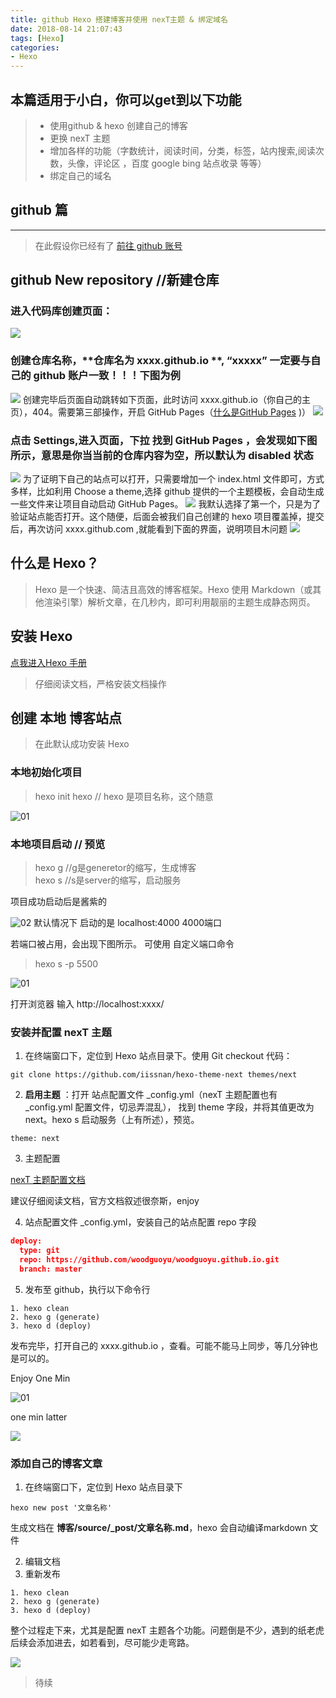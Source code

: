 ```yaml
---
title: github Hexo 搭建博客并使用 nexT主题 & 绑定域名
date: 2018-08-14 21:07:43
tags: [Hexo]
categories: 
- Hexo 
---
```

本篇适用于小白，你可以get到以下功能
---
> - 使用github & hexo 创建自己的博客
> - 更换 nexT 主题
> - 增加各样的功能（字数统计，阅读时间，分类，标签，站内搜索,阅读次数，头像，评论区 ，百度 google bing 站点收录 等等）
> - 绑定自己的域名
## github 篇
---
>在此假设你已经有了 [ <icon class='iconfont gy-github-fill'></icon> 前往 github 账号](https://github.com/) 

## github New repository //新建仓库
### 进入代码库创建页面：
![](/images/1.png)
### 创建仓库名称，**仓库名为 xxxx.github.io **, “xxxxx” 一定要与自己的 github 账户一致！！！下图为例
![](/images/2.png)
创建完毕后页面自动跳转如下页面，此时访问 xxxx.github.io（你自己的主页），404。需要第三部操作，开启 GitHub Pages（[什么是GitHub Pages](https://help.github.com/articles/what-is-github-pages/) )）
![](/images/3.png)
### 点击 Settings,进入页面，下拉 找到 GitHub Pages ，会发现如下图所示，意思是你当当前的仓库内容为空，所以默认为 disabled 状态
![](/images/4.png)
为了证明下自己的站点可以打开，只需要增加一个 index.html 文件即可，方式多样，比如利用 Choose a theme,选择 github 提供的一个主题模板，会自动生成一些文件来让项目自动启动 GitHub Pages。
![](/images/5.png)
我默认选择了第一个，只是为了验证站点能否打开。这个随便，后面会被我们自己创建的 hexo 项目覆盖掉，提交后，再次访问 xxxx.github.com ,就能看到下面的界面，说明项目木问题
![](http://pdm19dogd.bkt.clouddn.com/%E5%B1%8F%E5%B9%95%E5%BF%AB%E7%85%A7%202018-08-18%20%E4%B8%8B%E5%8D%8810.37.11.png)

## 什么是 Hexo？

>Hexo 是一个快速、简洁且高效的博客框架。Hexo 使用 Markdown（或其他渲染引擎）解析文章，在几秒内，即可利用靓丽的主题生成静态网页。
## 安装 Hexo
<icon class='iconfont gy-tuding'></icon>[点我进入Hexo 手册](https://hexo.io/zh-cn/docs/)
>仔细阅读文档，严格安装文档操作
## 创建 **本地** 博客站点
>在此默认成功安装 Hexo

### 本地初始化项目
>hexo init  hexo  // hexo 是项目名称，这个随意 

 ![01](http://pdm19dogd.bkt.clouddn.com/%E5%B1%8F%E5%B9%95%E5%BF%AB%E7%85%A7%202018-08-17%20%E4%B8%8B%E5%8D%8811.01.47.png)
### 本地项目启动 // 预览
>hexo g  //g是generetor的缩写，生成博客<br>
>hexo s  //s是server的缩写，启动服务

项目成功启动后是酱紫的

 ![02](http://pdm19dogd.bkt.clouddn.com/%E5%B1%8F%E5%B9%95%E5%BF%AB%E7%85%A7%202018-08-17%20%E4%B8%8B%E5%8D%8811.14.50.png)
 默认情况下 启动的是 localhost:4000     4000端口
 
 若端口被占用，会出现下图所示。 可使用 自定义端口命令
 >hexo s -p 5500

 ![01](http://pdm19dogd.bkt.clouddn.com/%E5%B1%8F%E5%B9%95%E5%BF%AB%E7%85%A7%202018-08-17%20%E4%B8%8B%E5%8D%8811.10.54.png)

打开浏览器 输入 http://localhost:xxxx/  
### 安装并配置 nexT 主题
1.  在终端窗口下，定位到 Hexo 站点目录下。使用 Git checkout 代码：
```
git clone https://github.com/iissnan/hexo-theme-next themes/next
```
2. **启用主题** ：打开 站点配置文件 _config.yml（nexT 主题配置也有 _config.yml 配置文件，切忌弄混乱）， 找到 theme 字段，并将其值更改为 next。hexo s 启动服务（上有所述），预览。
```
theme: next
```
3. 主题配置

[nexT 主题配置文档](http://theme-next.iissnan.com/getting-started.html)

建议仔细阅读文档，官方文档叙述很奈斯，enjoy

4. 站点配置文件 _config.yml，安装自己的站点配置 repo 字段
```json
deploy:
  type: git
  repo: https://github.com/woodguoyu/woodguoyu.github.io.git
  branch: master
```
5. 发布至 github，执行以下命令行
``` 
1. hexo clean
2. hexo g (generate)
3. hexo d (deploy)
```
发布完毕，打开自己的 xxxx.github.io ，查看。可能不能马上同步，等几分钟也是可以的。



Enjoy One Min 

 ![01](http://pdm19dogd.bkt.clouddn.com/818D4A76FDD69E3C5B08EECAF605232D.gif)

one min latter

 ![](http://pdm19dogd.bkt.clouddn.com/E9E57D902747D46CEBD4A0877139C676)

### 添加自己的博客文章
1. 在终端窗口下，定位到 Hexo 站点目录下
```
hexo new post '文章名称'
```
生成文档在  **博客/source/_post/文章名称.md**，hexo 会自动编译markdown 文件

2. 编辑文档
3. 重新发布
``` 
1. hexo clean
2. hexo g (generate)
3. hexo d (deploy)
```

整个过程走下来，尤其是配置 nexT 主题各个功能。问题倒是不少，遇到的纸老虎后续会添加进去，如若看到，尽可能少走弯路。

 ![](http://pdm19dogd.bkt.clouddn.com/F1310DB9A6960654E4282F4C2A786AE6)













>待续

<link rel="stylesheet" href="https://at.alicdn.com/t/font_798158_wn4udd6bx9.css">